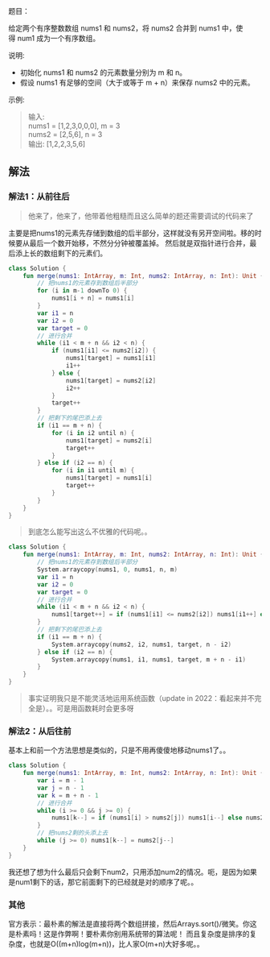 题目：

给定两个有序整数数组 nums1 和 nums2，将 nums2 合并到 nums1 中，使得 num1 成为一个有序数组。

说明:

* 初始化 nums1 和 nums2 的元素数量分别为 m 和 n。
* 假设 nums1 有足够的空间（大于或等于 m + n）来保存 nums2 中的元素。

示例:

>输入:  
nums1 = [1,2,3,0,0,0], m = 3  
nums2 = [2,5,6],       n = 3  
输出: [1,2,2,3,5,6]  

## 解法
### 解法1：从前往后
>他来了，他来了，他带着他粗糙而且这么简单的题还需要调试的代码来了

主要是把nums1的元素先存储到数组的后半部分，这样就没有另开空间啦。移的时候要从最后一个数开始移，不然分分钟被覆盖掉。
然后就是双指针进行合并，最后添上长的数组剩下的元素们。  

```kotlin
class Solution {
    fun merge(nums1: IntArray, m: Int, nums2: IntArray, n: Int): Unit {
        // 把nums1的元素存到数组后半部分
        for (i in m-1 downTo 0) {
            nums1[i + n] = nums1[i]
        }
        var i1 = n
        var i2 = 0
        var target = 0
        // 进行合并
        while (i1 < m + n && i2 < n) {
            if (nums1[i1] <= nums2[i2]) {
                nums1[target] = nums1[i1]
                i1++
            } else {
                nums1[target] = nums2[i2]
                i2++
            }
            target++
        }
        // 把剩下的尾巴添上去
        if (i1 == m + n) {
            for (i in i2 until n) {
                nums1[target] = nums2[i]
                target++
            }
        } else if (i2 == n) {
            for (i in i1 until m) {
                nums1[target] = nums1[i]
                target++
            }
        }
    }
}
```
>到底怎么能写出这么不优雅的代码呢。。
```kotlin
class Solution {
    fun merge(nums1: IntArray, m: Int, nums2: IntArray, n: Int): Unit {
        // 把nums1的元素存到数组后半部分
        System.arraycopy(nums1, 0, nums1, n, m)
        var i1 = n
        var i2 = 0
        var target = 0
        // 进行合并
        while (i1 < m + n && i2 < n) {
            nums1[target++] = if (nums1[i1] <= nums2[i2]) nums1[i1++] else nums2[i2++]
        }
        // 把剩下的尾巴添上去
        if (i1 == m + n) {
            System.arraycopy(nums2, i2, nums1, target, n - i2)
        } else if (i2 == n) {
            System.arraycopy(nums1, i1, nums1, target, m + n - i1)
        }
    }
}
```
>事实证明我只是不能灵活地运用系统函数（update in 2022：看起来并不完全是）。。可是用函数耗时会更多呀

### 解法2：从后往前
基本上和前一个方法思想是类似的，只是不用再傻傻地移动nums1了。。
```kotlin
class Solution {
    fun merge(nums1: IntArray, m: Int, nums2: IntArray, n: Int): Unit {
        var i = m - 1
        var j = n - 1
        var k = m + n - 1
        // 进行合并
        while (i >= 0 && j >= 0) {
            nums1[k--] = if (nums1[i] > nums2[j]) nums1[i--] else nums2[j--]
        }
        // 把nums2剩的头添上去
        while (j >= 0) nums1[k--] = nums2[j--]
    }
}
```
我还想了想为什么最后只会剩下num2，只用添加num2的情况。呃，是因为如果是num1剩下的话，那它前面剩下的已经就是对的顺序了呢。。

### 其他
官方表示：最朴素的解法是直接将两个数组拼接，然后Arrays.sort()/微笑。你这是朴素吗！这是作弊啊！要朴素你别用系统带的算法呢！
而且复杂度是排序的复杂度，也就是O((m+n)log(m+n))，比人家O(m+n)大好多呢。。
